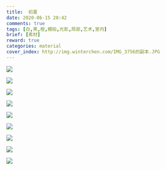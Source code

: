 ```yaml
---
title:  初夏
date: 2020-06-15 20:42
comments: true
tags: [白,黑,橙,棚拍,光影,局部,艺术,室内]
brief: [素材]
reward: true
categories: material
cover_index: http://img.winterchen.com/IMG_3756的副本.JPG
---
```



![](http://img.winterchen.com/IMG_3756.JPG)


![](http://img.winterchen.com/IMG_3755.JPG)


![](http://img.winterchen.com/IMG_3757.JPG)


![](http://img.winterchen.com/IMG_3759.JPG)


![](http://img.winterchen.com/IMG_3760.JPG)



![](http://img.winterchen.com/IMG_3752.JPG)


![](http://img.winterchen.com/IMG_3758.JPG)


![](http://img.winterchen.com/IMG_3753.JPG)


![](http://img.winterchen.com/IMG_3754.JPG)




